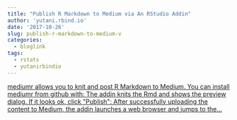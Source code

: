 ```yaml
---
title: "Publish R Markdown to Medium via An RStudio Addin"
author: 'yutani.rbind.io'
date: '2017-10-26'
slug: publish-r-markdown-to-medium-v
categories:
  - bloglink
tags:
  - rstats
  - yutanirbindio
---
```


[mediumr allows you to knit and post R Markdown to Medium. You can install mediumr from github with: The addin knits the Rmd and shows the preview dialog. If it looks ok, click "Publish": After successfully uploading the content to Medium, the addin launches a web browser and jumps to the...<click to read more>](https://yutani.rbind.io/post/2017-10-26-post-to-medium/)

